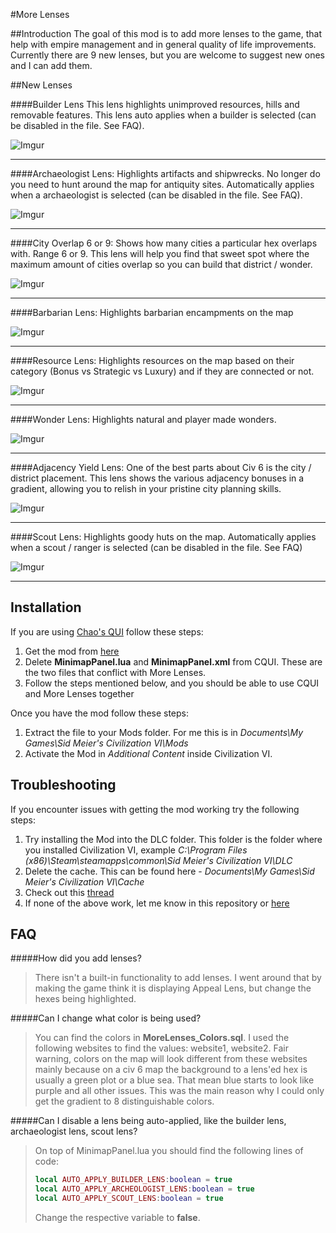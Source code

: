 #More Lenses

##Introduction
The goal of this mod is to add more lenses to the game, that help with empire management and in general quality of life improvements. Currently there are 9 new lenses, but you are welcome to suggest new ones and I can add them.

##New Lenses

####Builder Lens
This lens highlights unimproved resources, hills and removable features. This lens auto applies when a builder is selected (can be disabled in the file. See FAQ).

![Imgur](http://i.imgur.com/6ayAc9V.jpg)
___
####Archaeologist Lens:
Highlights artifacts and shipwrecks. No longer do you need to hunt around the map for antiquity sites. Automatically applies when a archaeologist is selected (can be disabled in the file. See FAQ).

![Imgur](http://i.imgur.com/Fe0UYRF.jpg)
___
####City Overlap 6 or 9:
Shows how many cities a particular hex overlaps with. Range 6 or 9. This lens will help you find that sweet spot where the maximum amount of cities overlap so you can build that district / wonder.

![Imgur](http://i.imgur.com/TnLHfG3.jpg)
___
####Barbarian Lens:
Highlights barbarian encampments on the map

![Imgur](http://i.imgur.com/V0GXjP2.jpg)
___
####Resource Lens:
Highlights resources on the map based on their category (Bonus vs Strategic vs Luxury) and if they are connected or not.

![Imgur](http://i.imgur.com/VO36PR1.jpg)
___
####Wonder Lens:
Highlights natural and player made wonders.

![Imgur](http://i.imgur.com/FvMyNAH.jpg)
___
####Adjacency Yield Lens:
One of the best parts about Civ 6 is the city / district placement. This lens shows the various adjacency bonuses in a gradient, allowing you to relish in your pristine city planning skills.

![Imgur](http://i.imgur.com/myYKklk.jpg)
___
####Scout Lens:
Highlights goody huts on the map. Automatically applies when a scout / ranger is selected (can be disabled in the file. See FAQ)

![Imgur](http://i.imgur.com/TnnErfb.jpg)
___

## Installation
If you are using [Chao's QUI](https://github.com/chaorace/cqui) follow these steps:

1. Get the mod from [here](https://www.dropbox.com/s/sd48t2g0j0g2b33/More%20Lenses%20-%20CQUI.zip?dl=0)
2. Delete **MinimapPanel.lua** and **MinimapPanel.xml** from CQUI. These are the two files that conflict with More Lenses.
3. Follow the steps mentioned below, and you should be able to use CQUI and More Lenses together

Once you have the mod follow these steps:

1. Extract the file to your Mods folder. For me this is in *Documents\My Games\Sid Meier's Civilization VI\Mods*
2. Activate the Mod in *Additional Content* inside Civilization VI.

## Troubleshooting
If you encounter issues with getting the mod working try the following steps:

1. Try installing the Mod into the DLC folder. This folder is the folder where you installed Civilization VI, example *C:\Program Files (x86)\Steam\steamapps\common\Sid Meier's Civilization VI\DLC*
2. Delete the cache. This can be found here - *Documents\My Games\Sid Meier's Civilization VI\Cache*
3. Check out this [thread](https://forums.civfanatics.com/threads/mods-not-working-at-all-help.606288/)
4. If none of the above work, let me know in this repository or [here](https://forums.civfanatics.com/threads/more-lenses.606150/)

## FAQ
#####How did you add lenses?
> There isn't a built-in functionality to add lenses. I went around that by making the game think it is displaying Appeal Lens, but change the hexes being highlighted.

#####Can I change what color is being used?
>You can find the colors in **MoreLenses_Colors.sql**. I used the following websites to find the values: website1, website2. Fair warning, colors on the map will look different from these websites mainly because on a civ 6 map the background to a lens'ed hex is usually a green plot or a blue sea. That mean blue starts to look like purple and all other issues. This was the main reason why I could only get the gradient to 8 distinguishable colors.

#####Can I disable a lens being auto-applied, like the builder lens, archaeologist lens, scout lens?
>On top of MinimapPanel.lua you should find the following lines of code:
> ```lua
> local AUTO_APPLY_BUILDER_LENS:boolean = true
> local AUTO_APPLY_ARCHEOLOGIST_LENS:boolean = true
> local AUTO_APPLY_SCOUT_LENS:boolean = true
> ```
>
>Change the respective variable to **false**.
